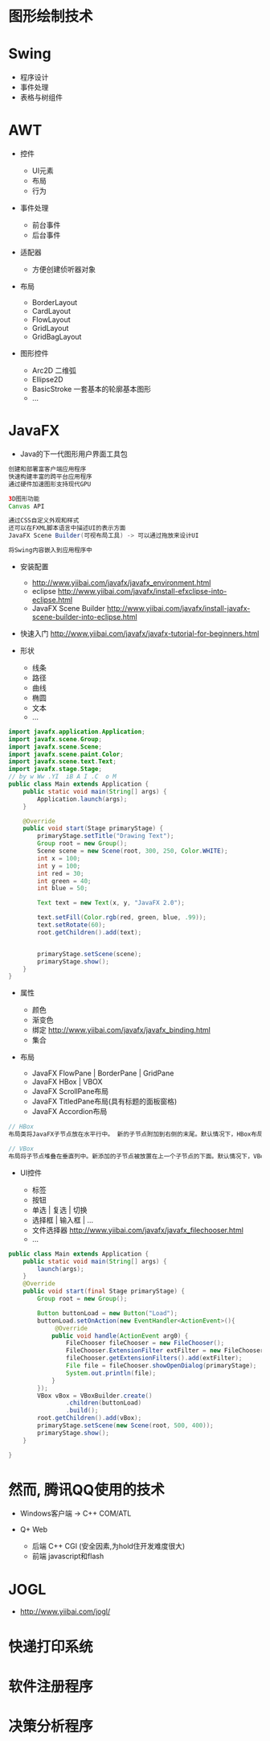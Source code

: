# 图形绘制技术

# Swing

- 程序设计
- 事件处理
- 表格与树组件

# AWT

- 控件

  - UI元素
  - 布局
  - 行为

- 事件处理

  - 前台事件
  - 后台事件

- 适配器

  - 方便创建侦听器对象

- 布局

  - BorderLayout
  - CardLayout
  - FlowLayout
  - GridLayout
  - GridBagLayout

- 图形控件

  - Arc2D 二维弧
  - Ellipse2D
  - BasicStroke 一套基本的轮廓基本图形
  - ...

# JavaFX

- Java的下一代图形用户界面工具包

```java
创建和部署富客户端应用程序
快速构建丰富的跨平台应用程序
通过硬件加速图形支持现代GPU

3D图形功能
Canvas API

通过CSS自定义外观和样式
还可以在FXML脚本语言中描述UI的表示方面
JavaFX Scene Builder(可视布局工具) -> 可以通过拖放来设计UI

将Swing内容嵌入到应用程序中
```

- 安装配置

  - <http://www.yiibai.com/javafx/javafx_environment.html>
  - eclipse <http://www.yiibai.com/javafx/install-efxclipse-into-eclipse.html>
  - JavaFX Scene Builder <http://www.yiibai.com/javafx/install-javafx-scene-builder-into-eclipse.html>

- 快速入门 <http://www.yiibai.com/javafx/javafx-tutorial-for-beginners.html>

- 形状

  - 线条
  - 路径
  - 曲线
  - 椭圆
  - 文本
  - ...

```java
import javafx.application.Application;
import javafx.scene.Group;
import javafx.scene.Scene;
import javafx.scene.paint.Color;
import javafx.scene.text.Text;
import javafx.stage.Stage;
// by w Ww .YI  iB A I .C  o M
public class Main extends Application {
    public static void main(String[] args) {
        Application.launch(args);
    }

    @Override
    public void start(Stage primaryStage) {
        primaryStage.setTitle("Drawing Text");
        Group root = new Group();
        Scene scene = new Scene(root, 300, 250, Color.WHITE);
        int x = 100;
        int y = 100;
        int red = 30;
        int green = 40;
        int blue = 50;

        Text text = new Text(x, y, "JavaFX 2.0");

        text.setFill(Color.rgb(red, green, blue, .99));
        text.setRotate(60);
        root.getChildren().add(text);


        primaryStage.setScene(scene);
        primaryStage.show();
    }
}
```

- 属性

  - 颜色
  - 渐变色
  - 绑定 <http://www.yiibai.com/javafx/javafx_binding.html>
  - 集合

- 布局

  - JavaFX FlowPane | BorderPane | GridPane
  - JavaFX HBox | VBOX
  - JavaFX ScrollPane布局
  - JavaFX TitledPane布局(具有标题的面板窗格)
  - JavaFX Accordion布局

```java
// HBox
布局类将JavaFX子节点放在水平行中。 新的子节点附加到右侧的末尾。默认情况下，HBox布局尊重子节点的首选宽度和高度

// VBox
布局将子节点堆叠在垂直列中。新添加的子节点被放置在上一个子节点的下面。默认情况下，VBox尊重子节点的首选宽度和高度。
```

- UI控件

  - 标签
  - 按钮
  - 单选 | 复选 | 切换
  - 选择框 | 输入框 | ...
  - 文件选择器 <http://www.yiibai.com/javafx/javafx_filechooser.html>
  - ...

```java
public class Main extends Application {
    public static void main(String[] args) {
        launch(args);
    }
    @Override
    public void start(final Stage primaryStage) {
        Group root = new Group();

        Button buttonLoad = new Button("Load");
        buttonLoad.setOnAction(new EventHandler<ActionEvent>(){
             @Override
            public void handle(ActionEvent arg0) {
                FileChooser fileChooser = new FileChooser();
                FileChooser.ExtensionFilter extFilter = new FileChooser.ExtensionFilter("TXT files (*.txt)", "*.txt"); // 扩展过滤器
                fileChooser.getExtensionFilters().add(extFilter);
                File file = fileChooser.showOpenDialog(primaryStage);
                System.out.println(file);
            }
        });
        VBox vBox = VBoxBuilder.create()
                .children(buttonLoad)
                .build();
        root.getChildren().add(vBox);
        primaryStage.setScene(new Scene(root, 500, 400));
        primaryStage.show();
    }

}
```

# 然而, 腾讯QQ使用的技术

- Windows客户端 -> C++ COM/ATL
- Q+ Web

  - 后端 C++ CGI (安全因素,为hold住开发难度很大)
  - 前端 javascript和flash

# JOGL

- <http://www.yiibai.com/jogl/>


# 快递打印系统

# 软件注册程序

# 决策分析程序